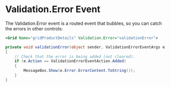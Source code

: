 # Validation.Error Event

The Validation.Error event is a routed event that bubbles, so you can catch the errors in other controls:

```xml
<Grid Name="gridProductDetails" Validation.Error="validationError">
```

```csharp
private void validationError(object sender, ValidationErrorEventArgs e)
{
    // Check that the error is being added (not cleared).
    if (e.Action == ValidationErrorEventAction.Added)
    {
        MessageBox.Show(e.Error.ErrorContent.ToString());
    }
}
```
<!--stackedit_data:
eyJoaXN0b3J5IjpbLTEyMDc5MzQxNTAsLTkxMjg0NTA0N119
-->
